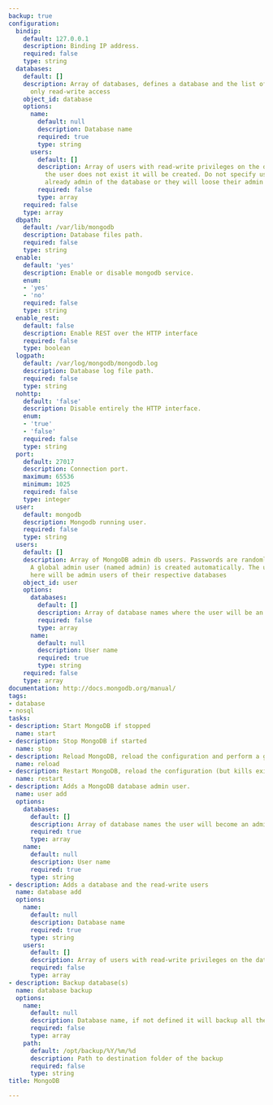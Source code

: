 ```yaml
---
backup: true
configuration:
  bindip:
    default: 127.0.0.1
    description: Binding IP address.
    required: false
    type: string
  databases:
    default: []
    description: Array of databases, defines a database and the list of users with
      only read-write access
    object_id: database
    options:
      name:
        default: null
        description: Database name
        required: true
        type: string
      users:
        default: []
        description: Array of users with read-write privileges on the database. If
          the user does not exist it will be created. Do not specify users that are
          already admin of the database or they will loose their admin privileges.
        required: false
        type: array
    required: false
    type: array
  dbpath:
    default: /var/lib/mongodb
    description: Database files path.
    required: false
    type: string
  enable:
    default: 'yes'
    description: Enable or disable mongodb service.
    enum:
    - 'yes'
    - 'no'
    required: false
    type: string
  enable_rest:
    default: false
    description: Enable REST over the HTTP interface
    required: false
    type: boolean
  logpath:
    default: /var/log/mongodb/mongodb.log
    description: Database log file path.
    required: false
    type: string
  nohttp:
    default: 'false'
    description: Disable entirely the HTTP interface.
    enum:
    - 'true'
    - 'false'
    required: false
    type: string
  port:
    default: 27017
    description: Connection port.
    maximum: 65536
    minimum: 1025
    required: false
    type: integer
  user:
    default: mongodb
    description: Mongodb running user.
    required: false
    type: string
  users:
    default: []
    description: Array of MongoDB admin db users. Passwords are randomly generated.
      A global admin user (named admin) is created automatically. The users defined
      here will be admin users of their respective databases
    object_id: user
    options:
      databases:
        default: []
        description: Array of database names where the user will be an admin
        required: false
        type: array
      name:
        default: null
        description: User name
        required: true
        type: string
    required: false
    type: array
documentation: http://docs.mongodb.org/manual/
tags:
- database
- nosql
tasks:
- description: Start MongoDB if stopped
  name: start
- description: Stop MongoDB if started
  name: stop
- description: Reload MongoDB, reload the configuration and perform a graceful restart
  name: reload
- description: Restart MongoDB, reload the configuration (but kills existing connection)
  name: restart
- description: Adds a MongoDB database admin user.
  name: user add
  options:
    databases:
      default: []
      description: Array of database names the user will become an admin of
      required: true
      type: array
    name:
      default: null
      description: User name
      required: true
      type: string
- description: Adds a database and the read-write users
  name: database add
  options:
    name:
      default: null
      description: Database name
      required: true
      type: string
    users:
      default: []
      description: Array of users with read-write privileges on the database.
      required: false
      type: array
- description: Backup database(s)
  name: database backup
  options:
    name:
      default: null
      description: Database name, if not defined it will backup all the databases
      required: false
      type: array
    path:
      default: /opt/backup/%Y/%m/%d
      description: Path to destination folder of the backup
      required: false
      type: string
title: MongoDB

---
```

